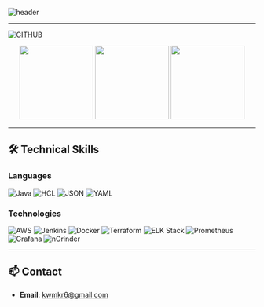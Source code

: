 ![header](https://capsule-render.vercel.app/api?type=venom&color=0:4E342E,50:3E2723,100:2B1B17&text=Hi,%20I'm%20Taeyun&fontSize=40&fontAlignY=40&fontAlign=50&height=200&desc=Welcome%20to%20my%20GitHub%20Profile%20&descAlignY=60&descAlign=50&fontColor=FFFFFF)

---

[![GITHUB](https://hits.seeyoufarm.com/api/count/incr/badge.svg?url=https%3A%2F%2Fgithub.com%2Frkfcl&count_bg=%23F4A261&title_bg=%23585241&icon=github.svg&icon_color=%23FFFFFF&title=GITHUB&edge_flat=false)](https://github.com/rkfcl)

<div align="center">
  <img src="https://github-readme-stats.vercel.app/api?username=rkfcl&show_icons=true&theme=darcula" height="150px" />
  <img src="https://github-readme-stats.vercel.app/api/top-langs/?username=rkfcl&layout=compact&theme=darcula" height="150px" />
  <img src="http://mazassumnida.wtf/api/v2/generate_badge?boj=kwmkr6" height="150px" />
</div>

---

## 🛠️ **Technical Skills**

### **Languages**
![Java](https://img.shields.io/badge/Java-%23ED8B00?style=flat-square&logo=java&logoColor=white)
![HCL](https://img.shields.io/badge/HCL-%235951CC?style=flat-square&logo=HashiCorp&logoColor=white)
![JSON](https://img.shields.io/badge/JSON-%23000000?style=flat-square&logo=json&logoColor=white)
![YAML](https://img.shields.io/badge/YAML-%23CB171E?style=flat-square&logo=yaml&logoColor=white)

### **Technologies**
![AWS](https://img.shields.io/badge/AWS-%23FF9900?style=flat-square&logo=amazonaws&logoColor=white)
![Jenkins](https://img.shields.io/badge/Jenkins-%23D24939?style=flat-square&logo=jenkins&logoColor=white)
![Docker](https://img.shields.io/badge/Docker-%230db7ed?style=flat-square&logo=docker&logoColor=white)
![Terraform](https://img.shields.io/badge/Terraform-%23623CE4?style=flat-square&logo=terraform&logoColor=white)
![ELK Stack](https://img.shields.io/badge/ELK-%23005571?style=flat-square&logo=elastic&logoColor=white)
![Prometheus](https://img.shields.io/badge/Prometheus-%23E6522C?style=flat-square&logo=prometheus&logoColor=white)
![Grafana](https://img.shields.io/badge/Grafana-%23F46800?style=flat-square&logo=grafana&logoColor=white)
![nGrinder](https://img.shields.io/badge/nGrinder-%234285F4?style=flat-square&logo=apache&logoColor=white)

---

## 📫 **Contact**

- **Email**: kwmkr6@gmail.com
